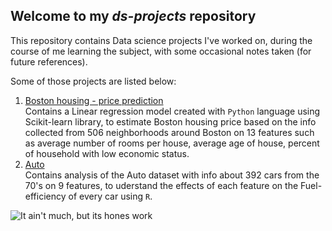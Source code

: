 ## Welcome to my *ds-projects* repository

This repository contains Data science projects I've worked on, during the course of me learning the subject, with some occasional notes taken (for future references).

Some of those projects are listed below:
1. [Boston housing - price prediction](https://nbviewer.jupyter.org/github/karthikeyan-ramachandran-git/ds-projects/blob/master/boston-housing/linear%20regression%20with%20scikit%20learn.ipynb)  
Contains a Linear regression model created with `Python` language using Scikit-learn library, to estimate Boston housing price based on the info collected from 506 neighborhoods around Boston on 13 features such as average number of rooms per house, average age of house, percent of household with low economic status.
2. [Auto](https://nbviewer.jupyter.org/github/karthikeyan-ramachandran-git/ds-projects/blob/master/auto/Auto%20-%20data%20analysis%20-%20R.ipynb)  
Contains analysis of the Auto dataset with info about 392 cars from the 70's on 9 features, to uderstand the effects of each feature on the Fuel-efficiency of every car using `R`.

![It ain't much, but its hones work](https://wompampsupport.azureedge.net/fetchimage?siteId=7575&v=2&jpgQuality=100&width=700&url=https%3A%2F%2Fi.kym-cdn.com%2Fentries%2Ficons%2Ffacebook%2F000%2F028%2F021%2Fwork.jpg)
